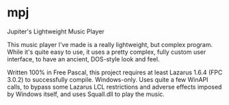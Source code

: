 # mpj
Jupiter's Lightweight Music Player

This music player I've made is a really lightweight, but complex program. While it's quite easy to use, it uses a pretty complex, fully custom user interface, to have an ancient, DOS-style look and feel.

Written 100% in Free Pascal, this project requires at least Lazarus 1.6.4 (FPC 3.0.2) to successfully compile. Windows-only. Uses quite a few WinAPI calls, to bypass some Lazarus LCL restrictions and adverse effects imposed by Windows itself, and uses Squall.dll to play the music.
